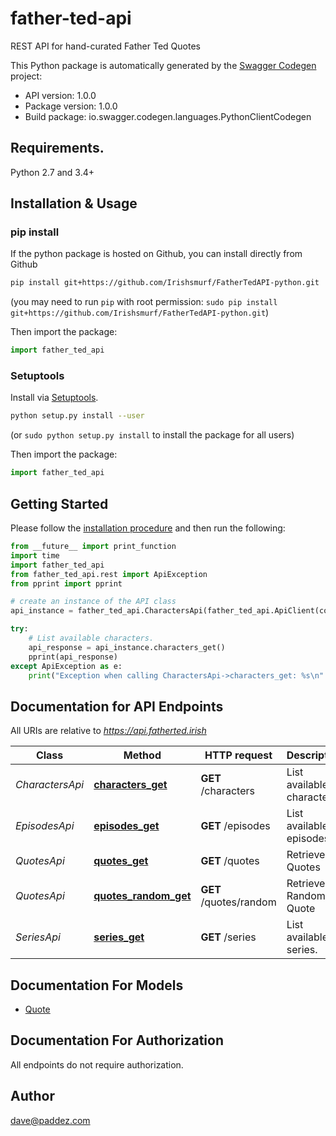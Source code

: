 # father-ted-api
REST API for hand-curated Father Ted Quotes

This Python package is automatically generated by the [Swagger Codegen](https://github.com/swagger-api/swagger-codegen) project:

- API version: 1.0.0
- Package version: 1.0.0
- Build package: io.swagger.codegen.languages.PythonClientCodegen

## Requirements.

Python 2.7 and 3.4+

## Installation & Usage
### pip install

If the python package is hosted on Github, you can install directly from Github

```sh
pip install git+https://github.com/Irishsmurf/FatherTedAPI-python.git
```
(you may need to run `pip` with root permission: 
`sudo pip install git+https://github.com/Irishsmurf/FatherTedAPI-python.git`)

Then import the package:
```python
import father_ted_api 
```

### Setuptools

Install via [Setuptools](http://pypi.python.org/pypi/setuptools).

```sh
python setup.py install --user
```
(or `sudo python setup.py install` to install the package for all users)

Then import the package:
```python
import father_ted_api
```

## Getting Started

Please follow the [installation procedure](#installation--usage) and then run the following:

```python
from __future__ import print_function
import time
import father_ted_api
from father_ted_api.rest import ApiException
from pprint import pprint

# create an instance of the API class
api_instance = father_ted_api.CharactersApi(father_ted_api.ApiClient(configuration))

try:
    # List available characters.
    api_response = api_instance.characters_get()
    pprint(api_response)
except ApiException as e:
    print("Exception when calling CharactersApi->characters_get: %s\n" % e)

```

## Documentation for API Endpoints

All URIs are relative to *https://api.fatherted.irish*

Class | Method | HTTP request | Description
------------ | ------------- | ------------- | -------------
*CharactersApi* | [**characters_get**](docs/CharactersApi.md#characters_get) | **GET** /characters | List available characters.
*EpisodesApi* | [**episodes_get**](docs/EpisodesApi.md#episodes_get) | **GET** /episodes | List available episodes.
*QuotesApi* | [**quotes_get**](docs/QuotesApi.md#quotes_get) | **GET** /quotes | Retrieve Quotes
*QuotesApi* | [**quotes_random_get**](docs/QuotesApi.md#quotes_random_get) | **GET** /quotes/random | Retrieve a Random Quote
*SeriesApi* | [**series_get**](docs/SeriesApi.md#series_get) | **GET** /series | List available series.


## Documentation For Models

 - [Quote](docs/Quote.md)


## Documentation For Authorization

 All endpoints do not require authorization.


## Author

dave@paddez.com

